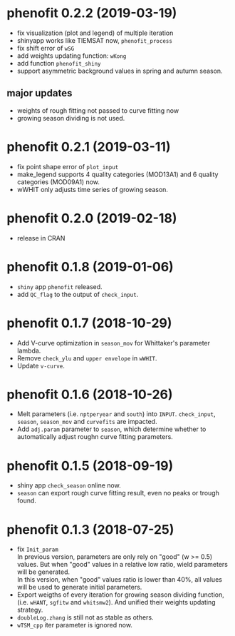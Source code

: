 # phenofit 0.2.2 (2019-03-19)

* fix visualization (plot and legend) of multiple iteration 
* shinyapp works like TIEMSAT now, `phenofit_process`
* fix shift error of `wSG`
* add weights updating function: `wKong`
* add function `phenofit_shiny`
* support asymmetric background values in spring and autumn season.

## major updates   
* weights of rough fitting not passed to curve fitting now
* growing season dividing is not used.


# phenofit 0.2.1 (2019-03-11)    

* fix point shape error of `plot_input`
* make_legend supports 4 quality categories (MOD13A1) and 6 quality categories (MOD09A1) now.
* wWHIT only adjusts time series of growing season. 


# phenofit 0.2.0 (2019-02-18)    

* release in CRAN


# phenofit 0.1.8 (2019-01-06)    

* `shiny` app `phenofit` released.
* add `QC_flag` to the output of `check_input`.


# phenofit 0.1.7 (2018-10-29)   
* Add V-curve optimization in `season_mov` for Whittaker's parameter lambda.
* Remove `check_ylu` and `upper envelope` in `wWHIT`.
* Update `v-curve`.

# phenofit 0.1.6 (2018-10-26)   

* Melt parameters (i.e. `nptperyear` and `south`) into `INPUT`. `check_input`,
 `season`, `season_mov` and `curvefits` are impacted.
* Add `adj.param` parameter to `season`, which determine whether to automatically 
adjust roughn curve fitting parameters.


# phenofit 0.1.5 (2018-09-19)

* shiny app `check_season` online now.
* `season` can export rough curve fitting result, even no peaks or trough found.


# phenofit 0.1.3 (2018-07-25)

* fix `Init_param`   
    In previous version, parameters are only rely on "good" (w >= 0.5) values. 
    But when "good" values in a relative low ratio, wield parameters will be 
    generated.   
    In this version, when "good" values ratio is lower than 40%, all values 
    will be used to generate initial parameters.   
* Export weigths of every iteration for growing season dividing function, 
(i.e. `wHANT`, `sgfitw` and `whitsmw2`). And unified their weights updating 
strategy.
* `doubleLog.zhang` is still not as stable as others.
* `wTSM_cpp` iter parameter is ignored now.
